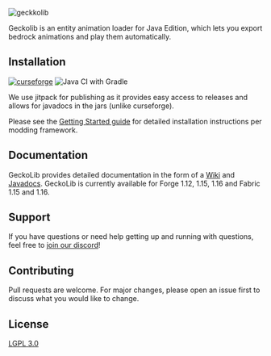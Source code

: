 ![geckkolib](https://i.softwarelocker.net/geckolib.png)

Geckolib is an entity animation loader for Java Edition, which lets you export bedrock animations and play them automatically.

## Installation
[![curseforge](http://cf.way2muchnoise.eu/versions/geckolib.svg)](https://www.curseforge.com/minecraft/mc-mods/geckolib)
![Java CI with Gradle](https://github.com/bernie-g/geckolib/workflows/Java%20CI%20with%20Gradle/badge.svg?branch=1.15)

We use jitpack for publishing as it provides easy access to releases and allows for javadocs in the jars (unlike curseforge).

Please see the [Getting Started guide](https://github.com/bernie-g/geckolib/wiki/Getting-Started#getting-started) for detailed installation instructions per modding framework.

## Documentation
GeckoLib provides detailed documentation in the form of a [Wiki](https://github.com/bernie-g/geckolib/wiki) and [Javadocs](http://geckolib.bernie.software/javadocs/). GeckoLib is currently available for Forge 1.12, 1.15, 1.16 and Fabric 1.15 and 1.16.

## Support
If you have questions or need help getting up and running with questions, feel free to [join our discord](https://discord.gg/MNQcKxB)!


## Contributing
Pull requests are welcome. For major changes, please open an issue first to discuss what you would like to change.



## License
[LGPL 3.0](https://www.gnu.org/licenses/lgpl-3.0.html)
